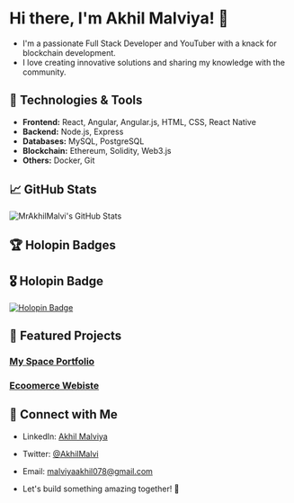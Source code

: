# Hi there, I'm Akhil Malviya! 👋

- I'm a passionate Full Stack Developer and YouTuber with a knack for blockchain development.
- I love creating innovative solutions and sharing my knowledge with the community.

## 🔧 Technologies & Tools

- **Frontend:** React, Angular, Angular.js, HTML, CSS, React Native
- **Backend:** Node.js, Express
- **Databases:** MySQL, PostgreSQL
- **Blockchain:** Ethereum, Solidity, Web3.js
- **Others:** Docker, Git

## 📈 GitHub Stats

![MrAkhilMalvi's GitHub Stats](https://github-readme-stats.vercel.app/api?username=MrAkhilMalvi&show_icons=true&theme=radical)

## 🏆 Holopin Badges

## 🎖️ Holopin Badge

[![Holopin Badge](https://holopin.io/api/userbadge/cmfnx5f7n0003ib04hpzvwk99)](https://www.holopin.io/hacktoberfest2025/userbadge/cmfnx5f7n0003ib04hpzvwk99)



## 🌟 Featured Projects

### [My Space Portfolio](https://github.com/MrAkhilMalvi/My-Space-Portfolio)

### [Ecoomerce Webiste](https://github.com/MrAkhilMalvi/Shop-now)

## 💬 Connect with Me

- LinkedIn: [Akhil Malviya](https://www.linkedin.com/in/mr-akhil-malvi)
- Twitter: [@AkhilMalvi](https://x.com/Akhil_Malviya25)
- Email: malviyaakhil078@gmail.com

- Let's build something amazing together! 🚀


<!---
MrAkhilMalvi/MrAkhilMalvi is a ✨ special ✨ repository because its `README.md` (this file) appears on your GitHub profile.
You can click the Preview link to take a look at your changes.
--->
